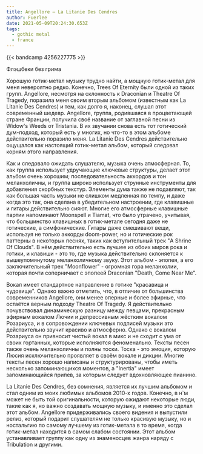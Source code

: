 ```yaml
---
title: Angellore — La Litanie Des Cendres
author: Fuerlee
date: 2021-05-09T20:24:30.653Z
tags:
  - gothic metal
  - france
---
```

{{< bandcamp 4256227775 >}}

Флэшбеки без грима



Хорошую готик-метал музыку трудно найти, а мощную готик-метал для меня невероятно редко. Конечно, Trees Of Eternity были одной из таких групп. Angellore, несмотря на склонность к Draconian и Theatre Of Tragedy, поразила меня своим вторым альбомом (известным как La Litanie Des Cendres) и тем, как долго я, наконец, слушал этот современный шедевр. Angellore, группа, родившаяся в процветающей стране Франции, получила своё название от заглавной песни из Widow's Weeds от Tristania. В их звучании снова есть тот готический дум-подход, который есть у многих, но что-то в этом альбоме действительно поразило меня. La Litanie Des Cendres действительно ощущался как настоящий готик-метал альбом, который следовал корням этого направления.



Как и следовало ожидать слушателю, музыка очень атмосферная. То, как группа использует удручающие ключевые структуры, делает этот альбом очень хорошим; последовательность аккордов и тон меланхоличны, и группа широко использует струнные инструменты для добавления скорбных текстур. Элементы дума также не подавляют, так как большая часть музыки не слишком медленная по темпу, и даже когда это так, она сделана в убедительном настроении, где клавишные и гитары действительно сияют. Многие его атмосферные клавишные партии напоминают Moonspell и Tiamat, что было утрачено, учитывая, что большинство клавишных в готик-метале сегодня даже не готические, а симфонические. Гитары даже смешивают вещи, используя не только аккорды doom-power, но и готические рок паттерны в некоторых песнях, таких как вступительный трек "A Shrine Of Clouds". В нём действительно есть лучшее из обоих миров рока и готики, и клавиши - это то, где музыка действительно склоняется к вышеупомянутому меланхоличному звуку. Этот альбом - эпопея, а его заключительный трек "Moonflower" - огромная гора меланхолии, которая почти соперничает с эпопеей Draconian "Death, Come Near Me".



Вокал имеет стандартное направление в готике "красавица и чудовище". Однако важно отметить, что, в отличие от большинства современников Angellore, они менее оперные и более эфирные, что остаётся верным подходу Theatre Of Tragedy. Я действительно почувствовал динамическую разницу между певцами, прекрасным эфирным вокалом Лючии и депрессивным жёстким вокалом Розариуса, и в сопровождении ключевых подписей музыки это действительно звучит красиво и атмосферно. Однако с вокалом Розариуса он привносит чистый вокал в микс и не сходит с ума от своих гортанных, которые исполняются феноменально. Тексты песен также очень меланхоличны и полны тоски. Тоска - это эмоция, которую Люсия исключительно проявляет в своём вокале и дикции. Многие тексты песен хорошо написаны и структурированы, чтобы иметь несколько запоминающихся моментов, а "Inertia" имеет запоминающийся припев, за которым следует вдохновляющее пианино.



La Litanie Des Cendres, без сомнения, является их лучшим альбомом и стал одним из моих любимых альбомов 2010-х годов. Конечно, в н`м может не быть той оригинальности, которую ожидают некоторые люди, такие как я, но важно создавать мощную музыку, и именно это сделал этот альбом. Angellore придерживались своего видения и выпустили релиз, который подарит слушателям не только красивую музыку, но и ностальгию по самому лучшему из готик-метала в то время, когда готик-метал находится в самом слабом состоянии. Этот альбом устанавливает группу как одну из знаменосцев жанра наряду с Tribulation и другими.